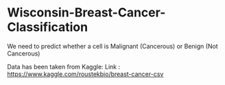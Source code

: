 # Wisconsin-Breast-Cancer-Classification
We need to predict whether a cell is Malignant (Cancerous) or Benign (Not Cancerous)

Data has been taken from Kaggle:
Link : https://www.kaggle.com/roustekbio/breast-cancer-csv
